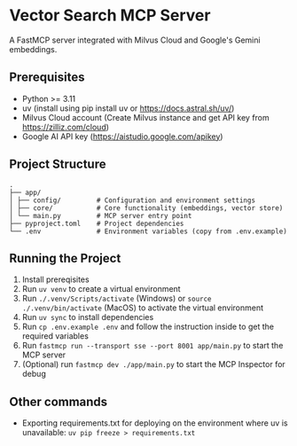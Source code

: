 # Vector Search MCP Server

A FastMCP server integrated with Milvus Cloud and Google's Gemini embeddings.

## Prerequisites
- Python >= 3.11
- uv (install using pip install uv or https://docs.astral.sh/uv/)
- Milvus Cloud account (Create Milvus instance and get API key from https://zilliz.com/cloud)
- Google AI API key (https://aistudio.google.com/apikey)

## Project Structure
~~~
. 
├── app/ 
│ ├── config/         # Configuration and environment settings 
│ ├── core/           # Core functionality (embeddings, vector store) 
│ └── main.py         # MCP server entry point 
├── pyproject.toml    # Project dependencies 
└── .env              # Environment variables (copy from .env.example)
~~~

## Running the Project
1. Install prereqisites
2. Run ```uv venv``` to create a virtual environment
3. Run ```./.venv/Scripts/activate``` (Windows) or ```source ./.venv/bin/activate``` (MacOS) to activate the virtual environment
4. Run ```uv sync``` to install dependencies
5. Run ```cp .env.example .env``` and follow the instruction inside to get the required variables
6. Run ```fastmcp run --transport sse --port 8001 app/main.py``` to start the MCP server
7. (Optional) run ```fastmcp dev ./app/main.py``` to start the MCP Inspector for debug

## Other commands
- Exporting requirements.txt for deploying on the environment where uv is unavailable: ```uv pip freeze > requirements.txt```
